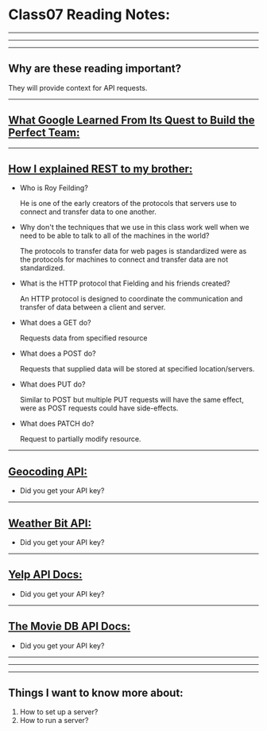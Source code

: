 # **Class07 Reading Notes:**
---
---
---
## Why are these reading important?

  They will provide context for API requests.

---

## [**What Google Learned From Its Quest to Build the Perfect Team:**](https://www.google.com/amp/mobile.nytimes.com/2016/02/28/magazine/what-google-learned-from-its-quest-to-build-the-perfect-team.amp.html)

---

## [**How I explained REST to my brother:**](https://gist.github.com/brookr/5977550)

* Who is Roy Feilding?

  He is one of the early creators of the protocols that servers use to connect and transfer data to one another.

* Why don't the techniques that we use in this class work well when we need to be able to talk to all of the machines in the world?

  The protocols to transfer data for web pages is standardized were as the protocols for machines to connect and transfer data are not standardized.

* What is the HTTP protocol that Fielding and his friends created?

  An HTTP protocol is designed to coordinate the communication and transfer of data between a client and server.

* What does a GET do?

  Requests data from specified resource

* What does a POST do?

  Requests that supplied data will be stored at specified location/servers.

* What does PUT do?

  Similar to POST but multiple PUT requests will have the same effect, were as POST requests could have side-effects.

* What does PATCH do?

  Request to partially modify resource.

---

## [**Geocoding API:**](https://locationiq.com/)

* Did you get your API key?

---

## [**Weather Bit API:**](https://www.weatherbit.io/)

* Did you get your API key?

---

## [**Yelp API Docs:**](https://www.yelp.com/developers/documentation/v3/business_search)

* Did you get your API key?

---

## [**The Movie DB API Docs:**](https://developers.themoviedb.org/3/getting-started/introduction)

* Did you get your API key?

---
---
---
## **Things I want to know more about:**

1. How to set up a server?
2. How to run a server?

